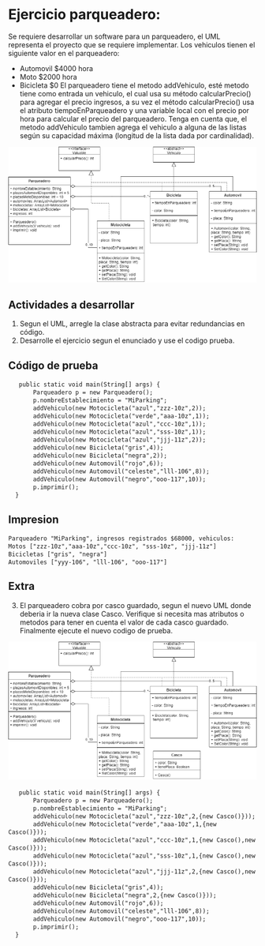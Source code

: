 # Ejercicio parqueadero:
Se requiere desarrollar un software para un parqueadero, el UML representa el proyecto que se requiere implementar. Los vehiculos tienen el siguiente valor en el parqueadero:
- Automovil $4000 hora
- Moto $2000 hora
- Bicicleta $0
El parqueadero tiene el metodo addVehiculo, esté metodo tiene como entrada un vehiculo, el cual usa su método calcularPrecio() para agregar el precio ingresos, a su vez el método calcularPrecio() usa el atributo tiempoEnParqueadero y una variable local con el precio por hora para calcular el precio del parqueadero.
Tenga en cuenta que, el metodo addVehiculo tambien agrega el vehiculo a alguna de las listas según su capacidad máxima (longitud de la lista dada por cardinalidad).

![uml1](./uml1.png)

## Actividades a desarrollar

1. Segun el UML, arregle la clase abstracta para evitar redundancias en código.
2. Desarrolle el ejercicio segun el enunciado y use el codigo prueba.


## Código de prueba

```
   public static void main(String[] args) {
       Parqueadero p = new Parqueadero();
       p.nombreEstablecimiento = "MiParking";
       addVehiculo(new Motocicleta("azul","zzz-10z",2));
       addVehiculo(new Motocicleta("verde","aaa-10z",1));
       addVehiculo(new Motocicleta("azul","ccc-10z",1));
       addVehiculo(new Motocicleta("azul","sss-10z",1));
       addVehiculo(new Motocicleta("azul","jjj-11z",2));
       addVehiculo(new Bicicleta("gris",4));
       addVehiculo(new Bicicleta("negra",2));
       addVehiculo(new Automovil("rojo",6));
       addVehiculo(new Automovil("celeste","lll-106",8));
       addVehiculo(new Automovil("negro","ooo-117",10));
       p.imprimir();
  }
```

## Impresion

```
Parqueadero "MiParking", ingresos registrados $68000, vehiculos:
Motos ["zzz-10z","aaa-10z","ccc-10z", "sss-10z", "jjj-11z"]
Bicicletas ["gris", "negra"]
Automoviles ["yyy-106", "lll-106", "ooo-117"]
```

## Extra
3. El parqueadero cobra por casco guardado, segun el nuevo UML donde deberia ir la nueva clase Casco. Verifique si necesita mas atributos o metodos para tener en cuenta el valor de cada casco guardado. Finalmente ejecute el nuevo codigo de prueba.

![uml1](./uml2.png)

```
   public static void main(String[] args) {
       Parqueadero p = new Parqueadero();
       p.nombreEstablecimiento = "MiParking";
       addVehiculo(new Motocicleta("azul","zzz-10z",2,{new Casco()}));
       addVehiculo(new Motocicleta("verde","aaa-10z",1,{new Casco()}));
       addVehiculo(new Motocicleta("azul","ccc-10z",1,{new Casco(),new Casco()}));
       addVehiculo(new Motocicleta("azul","sss-10z",1,{new Casco(),new Casco()}));
       addVehiculo(new Motocicleta("azul","jjj-11z",2,{new Casco(),new Casco()}));
       addVehiculo(new Bicicleta("gris",4));
       addVehiculo(new Bicicleta("negra",2,{new Casco()}));
       addVehiculo(new Automovil("rojo",6));
       addVehiculo(new Automovil("celeste","lll-106",8));
       addVehiculo(new Automovil("negro","ooo-117",10));
       p.imprimir();
  }
```

